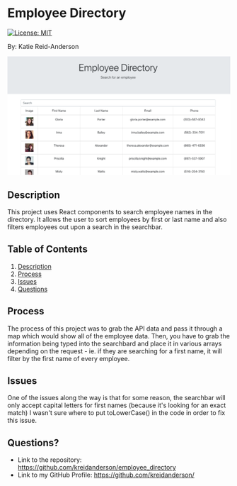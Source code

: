  # Employee Directory
  
  [![License: MIT](https://img.shields.io/badge/License-MIT-yellow.svg)](https://opensource.org/licenses/MIT)
 
  By: Katie Reid-Anderson

![Employee Directory](./Readme-Asset/emp_directory.png)

  
  ## Description
  This project uses React components to search employee names in the directory. It allows the user to sort employees by first or last name and also filters employees out upon a search in the searchbar.
  
  ## Table of Contents
  1. [Description](#Description)
  2. [Process](#Process)
  3. [Issues](#Issues)
  4. [Questions](#Questions)

  
  ## Process
  The process of this project was to grab the API data and pass it through a map which would show all of the employee data. Then, you have to grab the information being typed into the searchbard and place it in various arrays depending on the request - ie. if they are searching for a first name, it will filter by the first name of every employee.
  
  ## Issues
  One of the issues along the way is that for some reason, the searchbar will only accept capital letters for first names (because it's looking for an exact match) I wasn't sure where to put toLowerCase() in the code in order to fix this issue.

   ## Questions?
  - Link to the repository: https://github.com/kreidanderson/employee_directory
  - Link to my GitHub Profile: https://github.com/kreidanderson/


